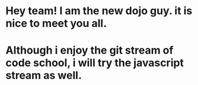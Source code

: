 # Hey team! I am the new dojo guy. it is nice to meet you all.
# Although i enjoy the git stream of code school, i will try the javascript stream as well.
